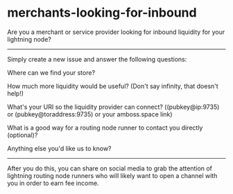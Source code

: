 # merchants-looking-for-inbound
Are you a merchant or service provider looking for inbound liquidity for your lightning node? 
__________________________________________________________________________________________
Simply create a new issue and answer the following questions:

Where can we find your store?

How much more liquidity would be useful? (Don't say infinity, that doesn't help!)

What's your URI so the liquidity provider can connect? ((pubkey@ip:9735) or (pubkey@toraddress:9735) or your amboss.space link)

What is a good way for a routing node runner to contact you directly (optional)?

Anything else you'd like us to know?

____________________________________________________________________________________________
After you do this, you can share on social media to grab the attention of lightning routing node runners who will likely want to open a channel with you in order to earn fee income. 
